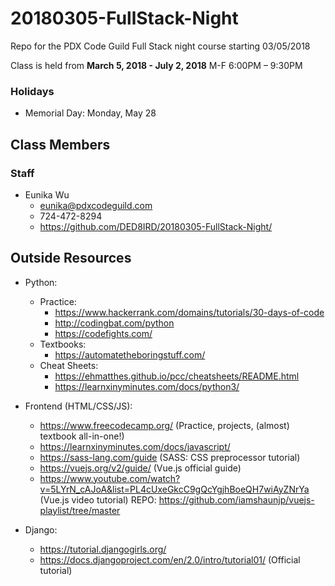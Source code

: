 # 20180305-FullStack-Night
Repo for the PDX Code Guild Full Stack night course starting 03/05/2018

Class is held from **March 5, 2018 - July 2, 2018**
M-F 6:00PM – 9:30PM


### Holidays
- Memorial Day: Monday, May 28

## Class Members

### Staff

- Eunika Wu
    - eunika@pdxcodeguild.com
    - 724-472-8294
    - https://github.com/DED8IRD/20180305-FullStack-Night/

## Outside Resources
- Python: 
    - Practice:
        - https://www.hackerrank.com/domains/tutorials/30-days-of-code 
        - http://codingbat.com/python
        - https://codefights.com/
    - Textbooks:
        - https://automatetheboringstuff.com/
    - Cheat Sheets:
        - https://ehmatthes.github.io/pcc/cheatsheets/README.html
        - https://learnxinyminutes.com/docs/python3/
        
- Frontend (HTML/CSS/JS):
    - https://www.freecodecamp.org/ (Practice, projects, (almost) textbook all-in-one!)
    - https://learnxinyminutes.com/docs/javascript/
    - https://sass-lang.com/guide (SASS: CSS preprocessor tutorial)
    - https://vuejs.org/v2/guide/ (Vue.js official guide)
    - https://www.youtube.com/watch?v=5LYrN_cAJoA&list=PL4cUxeGkcC9gQcYgjhBoeQH7wiAyZNrYa (Vue.js video tutorial)
      REPO: https://github.com/iamshaunjp/vuejs-playlist/tree/master
    
- Django:
    - https://tutorial.djangogirls.org/
    - https://docs.djangoproject.com/en/2.0/intro/tutorial01/ (Official tutorial)
